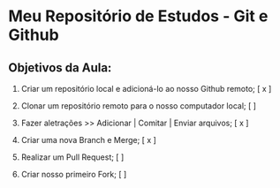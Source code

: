 # Meu Repositório de Estudos - Git e Github

## Objetivos da Aula:

1. Criar um repositório local e adicioná-lo ao nosso Github remoto; [ x ]

2. Clonar um repositório remoto para o nosso computador local; [ ]

3. Fazer aletrações >> Adicionar | Comitar | Enviar arquivos; [ x ]

4. Criar uma nova Branch e Merge; [ x ]

5. Realizar um Pull Request; [ ]

6. Criar nosso primeiro Fork; [ ]
